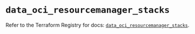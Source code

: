 # `data_oci_resourcemanager_stacks`

Refer to the Terraform Registry for docs: [`data_oci_resourcemanager_stacks`](https://registry.terraform.io/providers/oracle/oci/6.18.0/docs/data-sources/resourcemanager_stacks).
